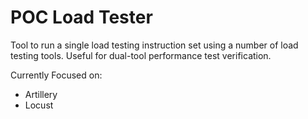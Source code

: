 # POC Load Tester
Tool to run a single load testing instruction set using a number of load testing tools. Useful for dual-tool performance test verification.

Currently Focused on:
* Artillery
* Locust
